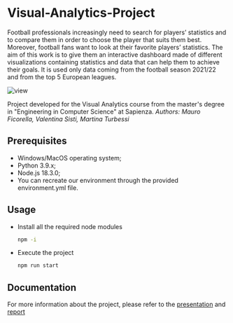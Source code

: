 # Visual-Analytics-Project

Football professionals increasingly need to search for players’ statistics and to compare them in order to choose
the player that suits them best. Moreover, football fans want to look at their favorite players’ statistics. The aim of
this work is to give them an interactive dashboard made of different visualizations containing statistics and data
that can help them to achieve their goals. It is used only data coming from the football season
2021/22 and from the top 5 European leagues.

![view](https://github.com/ValeSisti/Visual-Analytics-Project/assets/66778797/efed105a-52da-4a36-a455-360a6abe33b3)



Project developed for the Visual Analytics course from the master's degree in "Engineering in Computer Science" at Sapienza.
*Authors: Mauro Ficorella, Valentina Sisti, Martina Turbessi*

## Prerequisites
* Windows/MacOS operating system;
* Python 3.9.x;
* Node.js 18.3.0;
* You can recreate our environment through the provided environment.yml file.

## Usage
* Install all the required node modules
  ```bash
  npm -i
  ```
* Execute the project
  ```bash
  npm run start
  ```

## Documentation
For more information about the project, please refer to the [presentation](https://github.com/ValeSisti/Visual-Analytics-Project/blob/main/Documentation/presentazione.pdf) and [report](https://github.com/ValeSisti/Visual-Analytics-Project/blob/main/Documentation/report.pdf)
